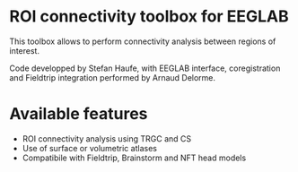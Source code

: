 # ROI connectivity toolbox for EEGLAB

This toolbox allows to perform connectivity analysis between regions of interest.

Code developped by Stefan Haufe, with EEGLAB interface, coregistration and Fieldtrip integration performed by Arnaud Delorme.

# Available features

- ROI connectivity analysis using TRGC and CS
- Use of surface or volumetric atlases
- Compatibile with Fieldtrip, Brainstorm and NFT head models


